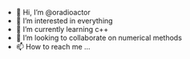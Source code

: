 - 👋 Hi, I’m @oradioactor
- 👀 I’m interested in everything
- 🌱 I’m currently learning c++
- 💞️ I’m looking to collaborate on numerical methods
- 📫 How to reach me ...

<!---
oradioactor/oradioactor is a ✨ special ✨ repository because its `README.md` (this file) appears on your GitHub profile.
You can click the Preview link to take a look at your changes.
--->
